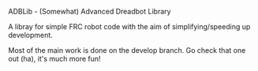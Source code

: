 ADBLib - (Somewhat) Advanced Dreadbot Library

A libray for simple FRC robot code with the aim of simplifying/speeding up development.

Most of the main work is done on the develop branch. Go check that one out (ha), it's much more fun!
